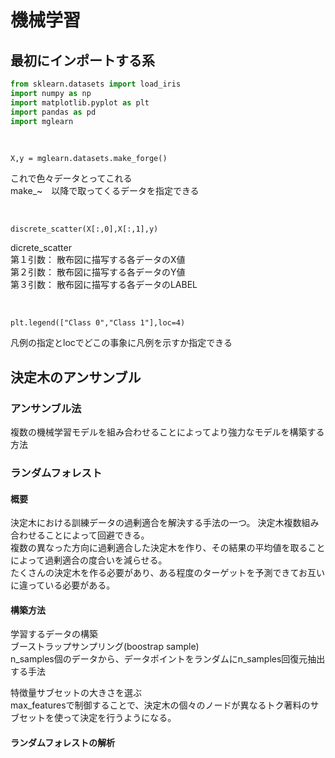 # 機械学習


## 最初にインポートする系
```python
from sklearn.datasets import load_iris
import numpy as np
import matplotlib.pyplot as plt
import pandas as pd
import mglearn
```
<br>

```
X,y = mglearn.datasets.make_forge()
```
これで色々データとってこれる  
make_~　以降で取ってくるデータを指定できる

<br>

```
discrete_scatter(X[:,0],X[:,1],y)
```
dicrete_scatter  
第１引数： 散布図に描写する各データのX値  
第２引数： 散布図に描写する各データのY値  
第３引数： 散布図に描写する各データのLABEL  

<br>

```
plt.legend(["Class 0","Class 1"],loc=4)
```
凡例の指定とlocでどこの事象に凡例を示すか指定できる
<br>

## 決定木のアンサンブル  

###  アンサンブル法
複数の機械学習モデルを組み合わせることによってより強力なモデルを構築する方法

### ランダムフォレスト
#### 概要
決定木における訓練データの過剰適合を解決する手法の一つ。
決定木複数組み合わせることによって回避できる。  
複数の異なった方向に過剰適合した決定木を作り、その結果の平均値を取ることによって過剰適合の度合いを減らせる。  
たくさんの決定木を作る必要があり、ある程度のターゲットを予測できてお互いに違っている必要がある。
  

#### 構築方法  
学習するデータの構築  
ブーストラップサンプリング(boostrap sample)  
n_samples個のデータから、データポイントをランダムにn_samples回復元抽出する手法  
  
特徴量サブセットの大きさを選ぶ  
max_featuresで制御することで、決定木の個々のノードが異なるトク著料のサブセットを使って決定を行うようになる。


#### ランダムフォレストの解析
  





